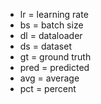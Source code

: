 - lr = learning rate
- bs = batch size
- dl = dataloader
- ds = dataset
- gt = ground truth
- pred = predicted
- avg = average
- pct = percent